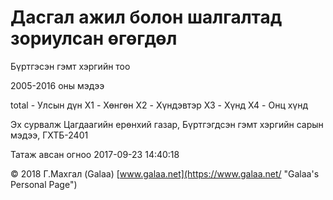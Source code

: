 # Дасгал ажил болон шалгалтад зориулсан өгөгдөл

Бүртгэсэн гэмт хэргийн тоо

2005-2016 оны мэдээ

total - Улсын дүн
X1 - Хөнгөн
X2 - Хүндэвтэр
X3 - Хүнд
X4 - Онц хүнд

Эх сурвалж Цагдаагийн ерөнхий газар, Бүртгэгдсэн гэмт хэргийн сарын мэдээ, ГХТБ-2401

Татаж авсан огноо 2017-09-23 14:40:18

© 2018 Г.Махгал (Galaa) [www.galaa.net](https://www.galaa.net/ "Galaa's Personal Page")
